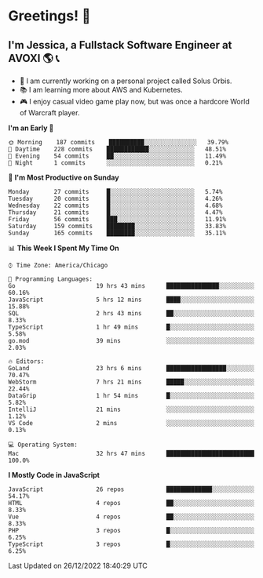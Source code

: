 # Greetings! 🧠

## I'm Jessica, a Fullstack Software Engineer at AVOXI 🌎 📞

- 🌟 I am currently working on a personal project called Solus Orbis.
- 📚 I am learning more about AWS and Kubernetes.
- 🎮 I enjoy casual video game play now, but was once a hardcore World of Warcraft player.

<!--START_SECTION:waka-->
**I'm an Early 🐤** 

```text
🌞 Morning    187 commits    ██████████░░░░░░░░░░░░░░░   39.79% 
🌆 Daytime    228 commits    ████████████░░░░░░░░░░░░░   48.51% 
🌃 Evening    54 commits     ██░░░░░░░░░░░░░░░░░░░░░░░   11.49% 
🌙 Night      1 commits      ░░░░░░░░░░░░░░░░░░░░░░░░░   0.21%

```
📅 **I'm Most Productive on Sunday** 

```text
Monday       27 commits     █░░░░░░░░░░░░░░░░░░░░░░░░   5.74% 
Tuesday      20 commits     █░░░░░░░░░░░░░░░░░░░░░░░░   4.26% 
Wednesday    22 commits     █░░░░░░░░░░░░░░░░░░░░░░░░   4.68% 
Thursday     21 commits     █░░░░░░░░░░░░░░░░░░░░░░░░   4.47% 
Friday       56 commits     ███░░░░░░░░░░░░░░░░░░░░░░   11.91% 
Saturday     159 commits    ████████░░░░░░░░░░░░░░░░░   33.83% 
Sunday       165 commits    ████████░░░░░░░░░░░░░░░░░   35.11%

```


📊 **This Week I Spent My Time On** 

```text
⌚︎ Time Zone: America/Chicago

💬 Programming Languages: 
Go                       19 hrs 43 mins      ███████████████░░░░░░░░░░   60.16% 
JavaScript               5 hrs 12 mins       ████░░░░░░░░░░░░░░░░░░░░░   15.88% 
SQL                      2 hrs 43 mins       ██░░░░░░░░░░░░░░░░░░░░░░░   8.33% 
TypeScript               1 hr 49 mins        █░░░░░░░░░░░░░░░░░░░░░░░░   5.58% 
go.mod                   39 mins             ░░░░░░░░░░░░░░░░░░░░░░░░░   2.03%

🔥 Editors: 
GoLand                   23 hrs 6 mins       █████████████████░░░░░░░░   70.47% 
WebStorm                 7 hrs 21 mins       █████░░░░░░░░░░░░░░░░░░░░   22.44% 
DataGrip                 1 hr 54 mins        █░░░░░░░░░░░░░░░░░░░░░░░░   5.82% 
IntelliJ                 21 mins             ░░░░░░░░░░░░░░░░░░░░░░░░░   1.12% 
VS Code                  2 mins              ░░░░░░░░░░░░░░░░░░░░░░░░░   0.13%

💻 Operating System: 
Mac                      32 hrs 47 mins      █████████████████████████   100.0%

```

**I Mostly Code in JavaScript** 

```text
JavaScript               26 repos            █████████████░░░░░░░░░░░░   54.17% 
HTML                     4 repos             ██░░░░░░░░░░░░░░░░░░░░░░░   8.33% 
Vue                      4 repos             ██░░░░░░░░░░░░░░░░░░░░░░░   8.33% 
PHP                      3 repos             █░░░░░░░░░░░░░░░░░░░░░░░░   6.25% 
TypeScript               3 repos             █░░░░░░░░░░░░░░░░░░░░░░░░   6.25%

```



 Last Updated on 26/12/2022 18:40:29 UTC
<!--END_SECTION:waka-->

<!--
**jessikuh/jessikuh** is a ✨ _special_ ✨ repository because its `README.md` (this file) appears on your GitHub profile.

Here are some ideas to get you started:

- 🔭 I’m currently working on ...
- 🌱 I’m currently learning ...
- 👯 I’m looking to collaborate on ...
- 🤔 I’m looking for help with ...
- 💬 Ask me about ...
- 📫 How to reach me: ...
- 😄 Pronouns: ...
- ⚡ Fun fact: ...
-->

